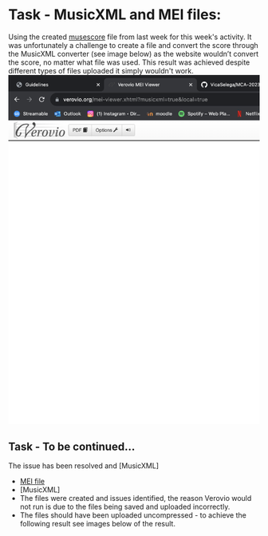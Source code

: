 # Task - MusicXML and MEI files:  
Using the created [musescore](musescore_edited_10Bars.mscz) file from last week for this week's activity. It was unfortunately a challenge to create a file and convert the score through the MusicXML converter (see image below) as the website wouldn’t convert the score, no matter what file was used. This result was achieved despite different types of files uploaded it simply wouldn't work. 
![Alt Text](IMAGES/screenshot_failed.png) 

## Task - To be continued...
The issue has been resolved and [MusicXML]
*  [MEI file](Heatherfullscore.mei)
*  [MusicXML]
  * The files were created and issues identified, the reason Verovio would not run is due to the files being saved and uploaded incorrectly.
  * The files should have been uploaded uncompressed - to achieve the following result see images below of the result. 
